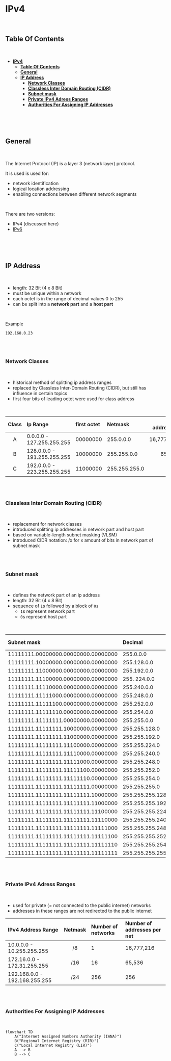# **IPv4**
<br>

## **Table Of Contents**
<br>

- [**IPv4**](#ipv4)
  - [**Table Of Contents**](#table-of-contents)
  - [**General**](#general)
  - [**IP Address**](#ip-address)
    - [**Network Classes**](#network-classes)
    - [**Classless Inter Domain Routing (CIDR)**](#classless-inter-domain-routing-cidr)
    - [**Subnet mask**](#subnet-mask)
    - [**Private IPv4 Adress Ranges**](#private-ipv4-adress-ranges)
    - [**Authorities For Assigning IP Addresses**](#authorities-for-assigning-ip-addresses)

<br>
<br>
<br>

## **General**
<br>

The Internet Protocol (IP) is a layer 3 (network layer) protocol.

It is used is used for:
* network identification
* logical location addressing
* enabling connections between different network segments

<br>

There are two versions:

* IPv4 (discussed here)
* [IPv6](../IPv6/IPv6_basics.md)

<br>
<br>
<br>

## **IP Address**
<br>

* length: 32 Bit (4 x 8 Bit)
* must be unique within a network
* each octet is in the range of decimal values 0 to 255
* can be split into a **network part** and a **host part** 

<br>

Example
```
192.168.0.23
```

<br>
<br>

### **Network Classes**
<br>

* historical method of splitting ip address ranges
* replaced by Classless Inter-Domain Routing (CIDR), but still has influence in certain topics
* first four bits of leading octet were used for class address

<br>

|Class |Ip Range                       |first octet |Netmask         |Host addresses |
|:----:|:------------------------------|:-----------|:---------------|--------------:|
|A     |0.0.0.0   - 127.255.255.255    |00000000    |255.0.0.0       |16,777,214     |
|B     |128.0.0.0 - 191.255.255.255    |10000000    |255.255.0.0     |65,534         |
|C     |192.0.0.0 - 223.255.255.255    |11000000    |255.255.255.0   |254            |

<br>
<br>

### **Classless Inter Domain Routing (CIDR)**
<br>

* replacement for network classes
* introduced splitting ip addresses in network part and host part
* based on variable-length subnet masking (VLSM)
* introduced CIDR notation: /x for x amount of bits in network part of subnet mask

<br>
<br>

### **Subnet mask**
<br>

* defines the network part of an ip address
* length: 32 Bit (4 x 8 Bit)
* sequence of `1`s followed by a block of `0s`
    * `1`s represent network part
    * `0`s represent host part

<br>

|Subnet mask                         |Decimal         |CIDR Notation |Total addresses |
|:-----------------------------------|:---------------|:------------:|---------------:|
|11111111.00000000.00000000.00000000 |255.0.0.0       |/8            |16.777.214      |
|11111111.10000000.00000000.00000000 |255.128.0.0     |/9            |8.388.608       |
|11111111.11000000.00000000.00000000 |255.192.0.0     |/10           |4.194.304       |
|11111111.11100000.00000000.00000000 |255. 224.0.0     |/11           |2.097.152       |
|11111111.11110000.00000000.00000000 |255.240.0.0     |/12           |1.048.576       |
|11111111.11111000.00000000.00000000 |255.248.0.0     |/13           |524.288         |
|11111111.11111100.00000000.00000000 |255.252.0.0     |/14           |262.144         |
|11111111.11111110.00000000.00000000 |255.254.0.0     |/15           |131.072         |
|11111111.11111111.00000000.00000000 |255.255.0.0     |/16           |65.536          |
|11111111.11111111.10000000.00000000 |255.255.128.0   |/17           |32.768          |
|11111111.11111111.11000000.00000000 |255.255.192.0   |/18           |16.384          |
|11111111.11111111.11100000.00000000 |255.255.224.0   |/19           |8.192           |
|11111111.11111111.11110000.00000000 |255.255.240.0   |/20           |4.096           |
|11111111.11111111.11111000.00000000 |255.255.248.0   |/21           |2.048           |
|11111111.11111111.11111100.00000000 |255.255.252.0   |/22           |1.024           |
|11111111.11111111.11111110.00000000 |255.255.254.0   |/23           |512             |
|11111111.11111111.11111111.00000000 |255.255.255.0   |/24           |256             |
|11111111.11111111.11111111.10000000 |255.255.255.128 |/25           |128             |
|11111111.11111111.11111111.11000000 |255.255.255.192 |/26           |64              |
|11111111.11111111.11111111.11100000 |255.255.255.224 |/27           |32              |
|11111111.11111111.11111111.11110000 |255.255.255.240 |/28           |16              |
|11111111.11111111.11111111.11111000 |255.255.255.248 |/29           |8               |
|11111111.11111111.11111111.11111100 |255.255.255.252 |/30           |4               |
|11111111.11111111.11111111.11111110 |255.255.255.254 |/31           |2               |
|11111111.11111111.11111111.11111111 |255.255.255.255 |/32           |0               |

<br>
<br>

### **Private IPv4 Adress Ranges**
<br>

* used for private (= not connected to the public internet) networks
* addresses in these ranges are not redirected to the public internet

|IPv4 Address Range            |Netmask |Number of networks |Number of addresses per net |
|:-----------------------------|:------:|:------------------|:---------------------------|
|10.0.0.0    - 10.255.255.255  |/8      |1                  |16,777,216                  |
|172.16.0.0  - 172.31.255.255  |/16     |16                 |65,536                      |
|192.168.0.0 - 192.168.255.255 |/24     |256                |256                         | 



<br>
<br>

### **Authorities For Assigning IP Addresses**
<br>

```mermaid
flowchart TD
    A("Internet Assigned Numbers Authority (IANA)")
    B("Regional Internet Registry (RIR)")
    C("Local Internet Registry (LIR)")
    A --> B
    B --> C
```

